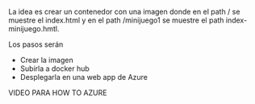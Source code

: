 La idea es crear un contenedor con una imagen donde en el path / se muestre el index.html y en el path /minijuego1 se muestre el path index-minijuego.hmtl.

Los pasos serán 

- Crear la imagen
- Subirla a docker hub
- Desplegarla en una web app de Azure

VIDEO PARA HOW TO AZURE
